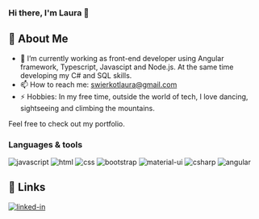 ### Hi there, I'm Laura 👋

## 🚀 About Me

- 🌱 I’m currently working as front-end developer using Angular framework, Typescript, Javascipt and Node.js. At the same time developing my C# and SQL skills.
- 📫 How to reach me: swierkotlaura@gmail.com
- ⚡ Hobbies: In my free time, outside the world of tech, I love dancing, sightseeing and climbing the mountains.

Feel free to check out my portfolio.

### Languages & tools
![javascript](https://img.shields.io/badge/JavaScript-323330?style=for-the-badge&logo=javascript&logoColor=F7DF1E)
![html](https://img.shields.io/badge/HTML5-E34F26?style=for-the-badge&logo=html5&logoColor=white)
![css](https://img.shields.io/badge/CSS3-1572B6?style=for-the-badge&logo=css3&logoColor=white)
![bootstrap](https://img.shields.io/badge/Bootstrap-563D7C?style=for-the-badge&logo=bootstrap&logoColor=white)
![material-ui](https://img.shields.io/badge/Material_UI-0081CB?style=for-the-badge&logo=mui&logoColor=white)
![csharp](https://img.shields.io/badge/C%23-239120?style=for-the-badge&logo=c-sharp&logoColor=white)
![angular](https://img.shields.io/badge/Angular-DD0031?style=for-the-badge&logo=angular&logoColor=white)

## 🔗 Links
[![linked-in](https://img.shields.io/badge/Linked_In-0077B5?style=for-the-badge&logo=LinkedIn&logoColor=white)](https://www.linkedin.com/in/laura-swierkot/)
